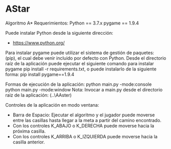 # AStar
Algoritmo A*
Requerimientos:
Python == 3.7.x
pygame == 1.9.4

Puede instalar Python desde la siguiente dirección:
- https://www.python.org/

Para instalar pygame puede utilizar el sistema de gestión de paquetes: (pip), el cual debe venir incluido por defecto
con Python. Desde el directorio raíz de la aplicación puede ejecutar el siguiente comando para instalar pygame
pip install -r requirements.txt, o puede instalarlo de la siguiente forma: pip install pygame==1.9.4

Formas de ejecución de la aplicación:
python main.py -mode:console
python main.py -mode:window
Nota: Invocar a main.py desde el directorio raiz de la aplicación: (..\AAster\)

Controles de la aplicación en modo ventana:
- Barra de Espacio: Ejecutar el algoritmo y el jugador puede moverse entre las casillas hasta llegar a la meta a partir del camino
encontrado.
- Con los controles K_ABAJO o K_DERECHA puede moverse hacia la próxima casilla.
- Con los controles K_ARRIBA o K_IZQUIERDA puede moverse hacia la casilla anterior.
